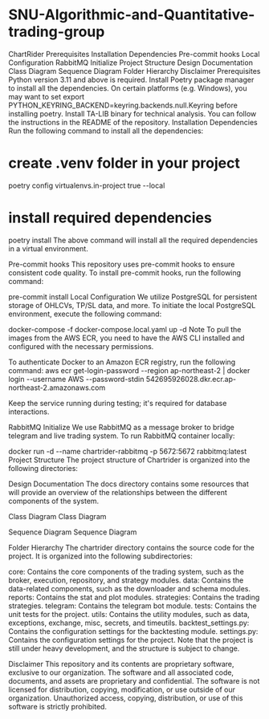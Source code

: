 # SNU-Algorithmic-and-Quantitative-trading-group

ChartRider
Prerequisites
Installation
Dependencies
Pre-commit hooks
Local Configuration
RabbitMQ Initialize
Project Structure
Design Documentation
Class Diagram
Sequence Diagram
Folder Hierarchy
Disclaimer
Prerequisites
Python version 3.11 and above is required.
Install Poetry package manager to install all the dependencies.
On certain platforms (e.g. Windows), you may want to set export PYTHON_KEYRING_BACKEND=keyring.backends.null.Keyring before installing poetry.
Install TA-LIB binary for technical analysis. You can follow the instructions in the README of the repository.
Installation
Dependencies
Run the following command to install all the dependencies:

# create .venv folder in your project
poetry config virtualenvs.in-project true --local
# install required dependencies
poetry install
The above command will install all the required dependencies in a virtual environment.

Pre-commit hooks
This repository uses pre-commit hooks to ensure consistent code quality. To install pre-commit hooks, run the following command:

pre-commit install
Local Configuration
We utilize PostgreSQL for persistent storage of OHLCVs, TP/SL data, and more. To initiate the local PostgreSQL environment, execute the following command:

docker-compose -f docker-compose.local.yaml up -d
Note
To pull the images from the AWS ECR, you need to have the AWS CLI installed and configured with the necessary permissions.

To authenticate Docker to an Amazon ECR registry, run the following command: aws ecr get-login-password --region ap-northeast-2 | docker login --username AWS --password-stdin 542695926028.dkr.ecr.ap-northeast-2.amazonaws.com

Keep the service running during testing; it's required for database interactions.

RabbitMQ Initialize
We use RabbitMQ as a message broker to bridge telegram and live trading system. To run RabbitMQ container locally:

docker run -d --name chartrider-rabbitmq -p 5672:5672 rabbitmq:latest
Project Structure
The project structure of Chartrider is organized into the following directories:

Design Documentation
The docs directory contains some resources that will provide an overview of the relationships between the different components of the system.

Class Diagram
Class Diagram

Sequence Diagram
Sequence Diagram

Folder Hierarchy
The chartrider directory contains the source code for the project. It is organized into the following subdirectories:

core: Contains the core components of the trading system, such as the broker, execution, repository, and strategy modules.
data: Contains the data-related components, such as the downloader and schema modules.
reports: Contains the stat and plot modules.
strategies: Contains the trading strategies.
telegram: Contains the telegram bot module.
tests: Contains the unit tests for the project.
utils: Contains the utility modules, such as data, exceptions, exchange, misc, secrets, and timeutils.
backtest_settings.py: Contains the configuration settings for the backtesting module.
settings.py: Contains the configuration settings for the project.
Note that the project is still under heavy development, and the structure is subject to change.

Disclaimer
This repository and its contents are proprietary software, exclusive to our organization. The software and all associated code, documents, and assets are proprietary and confidential. The software is not licensed for distribution, copying, modification, or use outside of our organization. Unauthorized access, copying, distribution, or use of this software is strictly prohibited.
